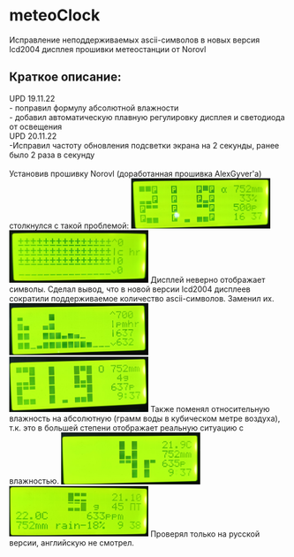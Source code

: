 ﻿# meteoClock

Исправление неподдерживаемых ascii-символов в новых версия lcd2004 дисплея прошивки метеостанции от Norovl

## Краткое описание:
<div>UPD 19.11.22</div>
<div>- поправил формулу абсолютной влажности</div>
<div>- добавил автоматическую плавную регулировку дисплея и светодиода от освещения</div>
<div>UPD 20.11.22</div>
-Исправил частоту обновления подсветки экрана на 2 секунды, ранее было 2 раза в секунду
<br></br>
Установив прошивку Norovl (доработанная прошивка AlexGyver'а) столкнулся с такой проблемой: 
<img src="https://github.com/Maykros/meteoClock/blob/master/media/некорректные_символы_1.jpg" width="50%" height="50%">
<img src="https://github.com/Maykros/meteoClock/blob/master/media/некорректные_символы_2.jpg" width="50%" height="50%">
Дисплей неверно отображает символы. 
Сделал вывод, что в новой версии lcd2004 дисплеев сократили поддерживаемое количество ascii-символов. Заменил их.

<img src="https://github.com/Maykros/meteoClock/blob/master/media/корректные_символы_граф.jpg" width="50%" height="50%">
<img src="https://github.com/Maykros/meteoClock/blob/master/media/корректные_символы_время.jpg" width="50%" height="50%">
Также поменял относительную влажность на абсолютную (грамм воды в кубическом метре воздуха), т.к. это в большей степени отображает реальную ситуацию с влажностью. 
<img src="https://github.com/Maykros/meteoClock/blob/master/media/корректные_символы_влажность_1.jpg" width="50%" height="50%">
<img src="https://github.com/Maykros/meteoClock/blob/master/media/корректные_символы_влажность_2.jpg" width="50%" height="50%">
Проверял только на русской версии, английскую не смотрел.

